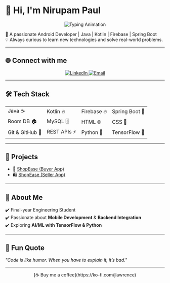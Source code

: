 # 👋 Hi, I'm Nirupam Paul  

<p align="center">
  <img src="https://readme-typing-svg.demolab.com/?lines=Android+Developer;Full+Stack+Android+Apps;Firebase+&+Spring+Boot&font=Fira%20Code&center=true&width=500&height=50&duration=4000&pause=1000" alt="Typing Animation">
</p>

🚀 A passionate Android Developer | Java | Kotlin | Firebase | Spring Boot  
💡 Always curious to learn new technologies and solve real-world problems.  

---

## 🌐 Connect with me  
<p align="center">
  <a href="https://www.linkedin.com/in/nirupam-paul101">
    <img alt="LinkedIn" src="https://img.shields.io/badge/LinkedIn-0077B5?style=for-the-badge&logo=linkedin&logoColor=white"/>
  </a>
  <a href="mailto:paulnirupam204@gmail.com">
    <img alt="Email" src="https://img.shields.io/badge/Gmail-D14836?style=for-the-badge&logo=gmail&logoColor=white"/>
  </a>
</p>

---

## 🛠️ Tech Stack  

<table>
  <tr>
    <td>Java ☕</td>
    <td>Kotlin 🔥</td>
    <td>Firebase 🔥</td>
    <td>Spring Boot 🌱</td>
  </tr>
  <tr>
    <td>Room DB 🏠</td>
    <td>MySQL 🗄️</td>
    <td>HTML 🌐</td>
    <td>CSS 🎨</td>
  </tr>
  <tr>
    <td>Git & GitHub 🐙</td>
    <td>REST APIs ⚡</td>
    <td>Python 🐍</td>
    <td>TensorFlow 🤖</td>
  </tr>
</table>  

---

## 📂 Projects  

- 🛒 [ShopEase (Buyer App)](https://github.com/101paul/ShopEase_frBuyer)  
- 🛍️ [ShopEase (Seller App)](https://github.com/101paul/ShopEase_frBuyer)  

---

## 🚀 About Me  
✔️ Final-year Engineering Student  
✔️ Passionate about **Mobile Development** & **Backend Integration**  
✔️ Exploring **AI/ML with TensorFlow & Python**  

---

## 🎨 Fun Quote  
*"Code is like humor. When you have to explain it, it’s bad."*  

---

<p align="center">
  [☕ Buy me a coffee](https://ko-fi.com/jlawrence)
</p>

